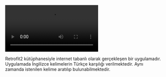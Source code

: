 <video controls autoplay>
  <source src="https://github.com/tugcenurdaglar/sozluk-uygulamasi/blob/master/sozlukVideo.mp4" type="video/mp4">
</video> 


Retrofit2 kütüphanesiyle internet tabanlı olarak gerçekleşen bir uygulamadır. Uygulamada İngilizce kelimelerin Türkçe karşılığı verilmektedir. Aynı zamanda istenilen kelime aratılıp bulunabilmektedir.

